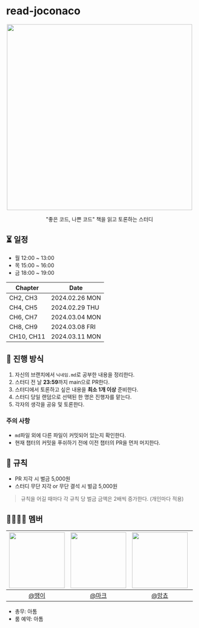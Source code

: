 # read-joconaco
<div align=center>
  <img src="https://github.com/2024-woowacourse-study/read-joconaco/assets/101033262/5fcbb487-0adf-432a-b3b5-c98f4e9ac9da" height=500></img>

  "좋은 코드, 나쁜 코드" 책을 읽고 토론하는 스터디

</div>

## ⏳ 일정
- 월 12:00 ~ 13:00
- 목 15:00 ~ 16:00
- 금 18:00 ~ 19:00

|Chapter|Date|
|--|--|
|CH2, CH3|2024.02.26 MON|
|CH4, CH5|2024.02.29 THU|
|CH6, CH7|2024.03.04 MON|
|CH8, CH9|2024.03.08 FRI|
|CH10, CH11|2024.03.11 MON|

## 📗 진행 방식
1. 자신의 브랜치에서 `닉네임.md`로 공부한 내용을 정리한다.
2. 스터디 전 날 **23:59**까지 main으로 PR한다.
3. 스터디에서 토론하고 싶은 내용을 **최소 1개 이상** 준비한다.
4. 스터디 당일 랜덤으로 선택된 한 명은 진행자를 맡는다.
5. 각자의 생각을 공유 및 토론한다.

### 주의 사항
- `md`파일 외에 다른 파일이 커밋되어 있는지 확인한다.
- 현재 챕터의 커밋을 푸쉬하기 전에 이전 챕터의 PR을 먼저 머지한다.

## 🧨 규칙
- PR 지각 시 벌금 5,000원
- 스터디 무단 지각 or 무단 결석 시 벌금 5,000원
> 규칙을 어길 때마다 각 규칙 당 벌금 금액은 2배씩 증가한다. (개인마다 적용)

## 👨‍👨‍👦‍👦 멤버
|<img src="https://avatars.githubusercontent.com/u/110461155?v=4" width=150>|<img src="https://avatars.githubusercontent.com/u/93831492?v=4" width=150>|<img src="https://avatars.githubusercontent.com/u/64410384?v=4" width=150>|<img src="https://avatars.githubusercontent.com/u/119468757?v=4" width=150>|<img src="https://avatars.githubusercontent.com/u/39932141?v=4" width=150>|<img src="https://avatars.githubusercontent.com/u/101033262?v=4" width=150>|
|:--:|:--:|:--:|:--:|:--:|:--:|
|[@땡이](https://github.com/J-I-H-O)|[@마크](https://github.com/seunghye218)|[@망쵸](https://github.com/3Juhwan)|[@뽀로로](https://github.com/jcoding-play)|[@아톰](https://github.com/le2sky)|[@프린](https://github.com/GIVEN53)|

- 총무: 아톰
- 룸 예약: 아톰

